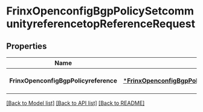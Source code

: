 # FrinxOpenconfigBgpPolicySetcommunityreferencetopReferenceRequest

## Properties
Name | Type | Description | Notes
------------ | ------------- | ------------- | -------------
**FrinxOpenconfigBgpPolicyreference** | [***FrinxOpenconfigBgpPolicySetcommunityreferencetopReference**](frinx.openconfig.bgp.policy.setcommunityreferencetop.Reference.md) |  | [optional] [default to null]

[[Back to Model list]](../README.md#documentation-for-models) [[Back to API list]](../README.md#documentation-for-api-endpoints) [[Back to README]](../README.md)


